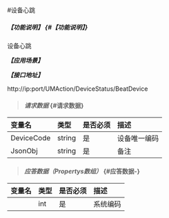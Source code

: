 #设备心跳

##### _【功能说明】_ {#【功能说明】}

设备心跳

_**【应用场景】**_



_**【接口地址】**_

http://ip:port/UMAction/DeviceStatus/BeatDevice


> #### _请求数据_ {#请求数据}

| 变量名 | 类型 | 是否必须 | 描述 |
| :--- | :--- | :--- | :--- |
| DeviceCode| string| 是 | 设备唯一编码 |
| JsonObj| string| 是 | 备注 |




> #### _应答数据（Propertys数组）_ {#应答数据-}

| 变量名 | 类型 | 是否必须 | 描述 |
| :--- | :--- | :--- | :--- |
| | int | 是 | 系统编码 |



